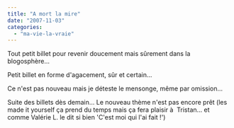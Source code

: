 ```yaml
---
title: "A mort la mire"
date: "2007-11-03"
categories: 
  - "ma-vie-la-vraie"
---
```


Tout petit billet pour revenir doucement mais sûrement dans la blogosphère...

Petit billet en forme d'agacement, sûr et certain...

Ce n'est pas nouveau mais je déteste le mensonge, même par omission...

Suite des billets dès demain... Le nouveau thème n'est pas encore prêt (les made it yourself ça prend du temps mais ça fera plaisir à  Tristan... et comme Valérie L. le dit si bien 'C'est moi qui l'ai fait !')
